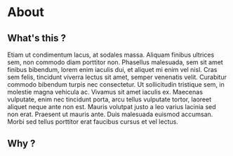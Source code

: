 
# About

## What's this ?

Etiam ut condimentum lacus, at sodales massa. Aliquam finibus ultrices sem, non commodo diam porttitor non. Phasellus malesuada, sem sit amet finibus bibendum, lorem enim iaculis dui, et aliquet mi enim vel nisl. Cras sem felis, tincidunt viverra lectus sit amet, semper venenatis velit. Curabitur commodo bibendum turpis nec consectetur. Ut sollicitudin tristique sem, in molestie magna vehicula ac. Vivamus sit amet iaculis ex. Maecenas vulputate, enim nec tincidunt porta, arcu tellus vulputate tortor, laoreet aliquet neque ante non est. Mauris volutpat justo a leo varius lacinia sed non erat. Praesent ut mauris ante. Duis malesuada euismod accumsan. Morbi sed tellus porttitor erat faucibus cursus et vel lectus.

## Why ?

